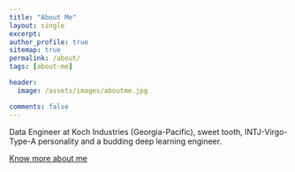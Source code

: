 ```yaml
---
title: "About Me"
layout: single
excerpt:
author_profile: true
sitemap: true
permalink: /about/
tags: [about-me]

header:
  image: /assets/images/aboutme.jpg

comments: false
---
```


Data Engineer at Koch Industries (Georgia-Pacific), sweet tooth, INTJ-Virgo-Type-A personality and a budding deep learning engineer.

<a href="https://about.me/aman.adsm" > Know more about me </a>
